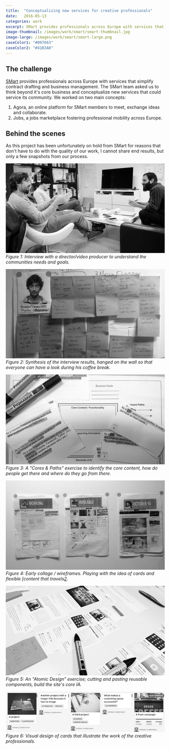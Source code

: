 ```yaml
---
title:  "Conceptualizing new services for creative professionals"
date:   2016-05-13
categories: work
excerpt: SMart provides professionals across Europe with services that simplify contract drafting and business management…
image-thumbnail: /images/work/smart/smart-thumbnail.jpg
image-large: /images/work/smart/smart-large.png
caseColor1: "#007663"
caseColor2: "#41B3A0"
---
```


## The challenge

[SMart][1] provides professionals across Europe with services that simplify contract drafting and business management. The SMart team asked us to think beyond it's core business and conceptualize new services that could service its community. We worked on two main concepts:
1. Agora, an online platform for SMart members to meet, exchange ideas and collaborate.
2. Jobs, a jobs marketplace fostering professional mobility across Europe.

## Behind the scenes
As this project has been unfortunately on hold from SMart for reasons that don't have to do with the quality of our work, I cannot share end results, but only a few snapshots from our process.

![](/images/work/smart/smart-1.jpg)
*Figure 1: Interview with a director/video producer to understand the communities needs and goals.*

![](/images/work/smart/smart-2.jpg)
*Figure 2: Synthesis of the interview results, hanged on the wall so that everyone can have a look during his coffee break.*

![](/images/work/smart/smart-3.jpg)
*Figure 3: A "Cores & Paths" exercise to identify the core content, how do people get there and where do they go from there.*

![](/images/work/smart/smart-4.jpg)
*Figure 4: Early collage / wireframes. Playing with the idea of cards and flexible [content that travels[2].*

![](/images/work/smart/smart-5.jpg)
*Figure 5: An "Atomic Design" exercise; cutting and pasting reusable components, build the site's core IA.*

![](/images/work/smart/smart-6.jpg)
*Figure 6: Visual design of cards that illustrate the work of the creative professionals.*



<!-- References -->
[1]: http://smartbe.be/fr/ "Smart be"
[2]: http://www.slideshare.net/Saraboettcher/content-that-travels-euro-ia-2012 "Content tat travels: Euro IA 2012 presentation"
